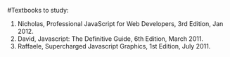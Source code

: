 #Textbooks to study:
1. Nicholas, Professional JavaScript for Web Developers, 3rd Edition, Jan 2012.   
2. David, Javascript: The Definitive Guide, 6th Edition, March 2011.   
3. Raffaele, Supercharged Javascript Graphics, 1st Edition, July 2011.   
